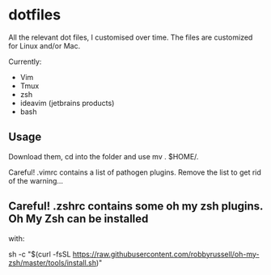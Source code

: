 # dotfiles
All the relevant dot files, I customised over time.
The files are customized for Linux and/or Mac.

Currently:

*   Vim
*   Tmux
*   zsh
*   ideavim (jetbrains products)
*   bash

## Usage
Download them, cd into the folder and use mv .<FILE> $HOME/.<FILE> 

Careful! .vimrc contains a list of pathogen plugins. Remove the list to get rid of
the warning...

## Careful! .zshrc contains some oh my zsh plugins. Oh My Zsh can be installed
with:

sh -c "$(curl -fsSL https://raw.githubusercontent.com/robbyrussell/oh-my-zsh/master/tools/install.sh)"
